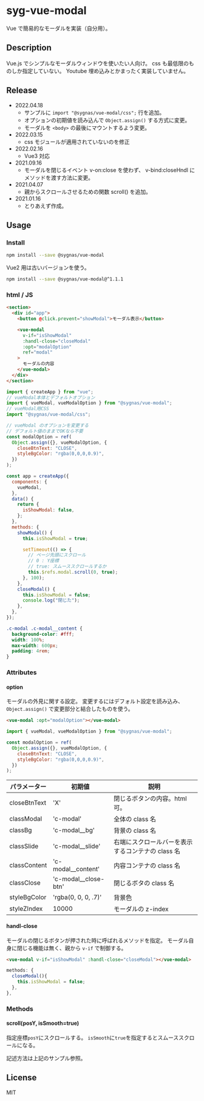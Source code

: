 # syg-vue-modal

Vue で簡易的なモーダルを実装（自分用）。

## Description

Vue.js でシンプルなモーダルウィンドウを使いたい人向け。
css も最低限のものしか指定していない。
Youtube 埋め込みとかまったく実装していません。

## Release

- 2022.04.18
  - サンプルに `import "@sygnas/vue-modal/css";` 行を追加。
  - オプションの初期値を読み込んで `Object.assign()` する方式に変更。
  - モーダルを `<body>` の最後にマウントするよう変更。
- 2022.03.15
  - css モジュールが適用されていないのを修正
- 2022.02.16
  - Vue3 対応
- 2021.09.16
  - モーダルを閉じるイベント v-on:close を使わず、 v-bind:closeHndl に メソッドを渡す方法に変更。
- 2021.04.07
  - 親からスクロールさせるための関数 scroll() を追加。
- 2021.01.16
  - とりあえず作成。

## Usage

### Install

```sh
npm install --save @sygnas/vue-modal
```

Vue2 用は古いバージョンを使う。

```sh
npm install --save @sygnas/vue-modal@^1.1.1
```

### html / JS

```html
<section>
  <div id="app">
    <button @click.prevent="showModal">モーダル表示</button>

    <vue-modal
      v-if="isShowModal"
      :handl-close="closeModal"
      :opt="modalOption"
      ref="modal"
    >
      モーダルの内容
    </vue-modal>
  </div>
</section>
```

```javascript
import { createApp } from "vue";
// vueModal本体とデフォルトオプション
import { vueModal, vueModalOption } from "@sygnas/vue-modal";
// vueModal用CSS
import "@sygnas/vue-modal/css";

// vueModal のオプションを変更する
// デフォルト値のままでOKなら不要
const modalOption = ref(
  Object.assign({}, vueModalOption, {
    closeBtnText: "CLOSE",
    styleBgColor: "rgba(0,0,0,0.9)",
  })
);

const app = createApp({
  components: {
    vueModal,
  },
  data() {
    return {
      isShowModal: false,
    };
  },
  methods: {
    showModal() {
      this.isShowModal = true;

      setTimeout(() => {
        // ページ先頭にスクロール
        // 0 : Y座標
        // true: スムーススクロールするか
        this.$refs.modal.scroll(0, true);
      }, 100);
    },
    closeModal() {
      this.isShowModal = false;
      console.log("閉じた");
    },
  },
});
```

```css
.c-modal .c-modal__content {
  background-color: #fff;
  width: 100%;
  max-width: 600px;
  padding: 4rem;
}
```

### Attributes

#### option

モーダルの外見に関する設定。
変更するにはデフォルト設定を読み込み、`Object.assign()` で変更部分と結合したものを使う。

```html
<vue-modal :opt="modalOption"></vue-modal>
```

```js
import { vueModal, vueModalOption } from "@sygnas/vue-modal";

const modalOption = ref(
  Object.assign({}, vueModalOption, {
    closeBtnText: "CLOSE",
    styleBgColor: "rgba(0,0,0,0.9)",
  })
);
```

| パラメーター | 初期値                 | 説明                                              |
| ------------ | ---------------------- | ------------------------------------------------- |
| closeBtnText | 'X'                    | 閉じるボタンの内容。html 可。                     |
| classModal   | 'c-modal'              | 全体の class 名                                   |
| classBg      | 'c-modal\_\_bg'        | 背景の class 名                                   |
| classSlide   | 'c-modal\_\_slide'     | 右端にスクロールバーを表示するコンテナの class 名 |
| classContent | 'c-modal\_\_content'   | 内容コンテナの class 名                           |
| classClose   | 'c-modal\_\_close-btn' | 閉じるボタの class 名                             |
| styleBgColor | 'rgba(0, 0, 0, .7)'    | 背景色                                            |
| styleZIndex  | 10000                  | モーダルの z-index                                |

#### handl-close

モーダルの閉じるボタンが押された時に呼ばれるメソッドを指定。
モーダル自身に閉じる機能は無く、親から `v-if` で制御する。

```html
<vue-modal v-if="isShowModal" :handl-close="closeModal"></vue-modal>
```

```javascript
methods: {
  closeModal(){
    this.isShowModal = false;
  },
},
```

### Methods

#### scroll(posY, isSmooth=true)

指定座標`posY`にスクロールする。
`isSmooth`に`true`を指定するとスムーススクロールになる。

記述方法は上記のサンプル参照。

## License

MIT
